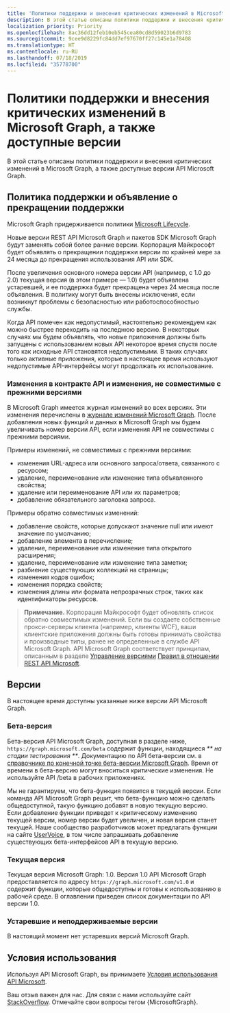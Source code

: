 ```yaml
---
title: 'Политики поддержки и внесения критических изменений в Microsoft Graph, а также доступные версии '
description: В этой статье описаны политики поддержки и внесения критических изменений в Microsoft Graph, а также доступные версии API Microsoft Graph.
localization_priority: Priority
ms.openlocfilehash: 8ac36dd12feb10eb545cea80cd8d59023b6d9783
ms.sourcegitcommit: 9cee9d8229fc84dd7ef97670ff27c145e1a78408
ms.translationtype: HT
ms.contentlocale: ru-RU
ms.lasthandoff: 07/18/2019
ms.locfileid: "35778700"
---
```

# <a name="versioning-support-and-breaking-change-policies-for-microsoft-graph"></a>Политики поддержки и внесения критических изменений в Microsoft Graph, а также доступные версии

В этой статье описаны политики поддержки и внесения критических изменений в Microsoft Graph, а также доступные версии API Microsoft Graph.

## <a name="support-policy-and-deprecation-information"></a>Политика поддержки и объявление о прекращении поддержки

Microsoft Graph придерживается политики [Microsoft Lifecycle](https://support.microsoft.com/en-us/lifecycle).

Новые версии REST API Microsoft Graph и пакетов SDK Microsoft Graph будут заменять собой более ранние версии. Корпорация Майкрософт будет объявлять о прекращении поддержки версии по крайней мере за 24 месяца до прекращения использования API или SDK.

После увеличения основного номера версии API (например, с 1.0 до 2.0) текущая версия (в этом примере — 1.0) будет объявлена устаревшей, и ее поддержка будет прекращена через 24 месяца после объявления. В политику могут быть внесены исключения, если возникнут проблемы с безопасностью или работоспособностью службы.

Когда API помечен как недопустимый, настоятельно рекомендуем как можно быстрее переходить на последнюю версию. В некоторых случаях мы будем объявлять, что новые приложения должны быть запущены с использованием новых API некоторое время спустя после того как исходные API становятся недопустимыми. В таких случаях только активные приложения, которые в настоящее время используют недопустимые API-интерфейсы могут продолжать их использование.

### <a name="api-contract-and-non-backward-compatible-changes"></a>Изменения в контракте API и изменения, не совместимые с прежними версиями

В Microsoft Graph имеется журнал изменений во всех версиях. Эти изменения перечислены в [журнале изменений Microsoft Graph](changelog.md). После добавления новых функций и данных в Microsoft Graph мы будем увеличивать номер версии API, если изменения API не совместимы с прежними версиями.

Примеры изменений, не совместимых с прежними версиями:

- изменения URL-адреса или основного запроса/ответа, связанного с ресурсом;
- удаление, переименование или изменение типа объявленного свойства;
- удаление или переименование API или их параметров;
- добавление обязательного заголовка запроса.

Примеры обратно совместимых изменений:

- добавление свойств, которые допускают значение null или имеют значение по умолчанию;
- добавление элемента в перечисление;
- удаление, переименование или изменение типа открытого расширения;
- удаление, переименование или изменение типа заметки;
- разбиение существующих коллекций на страницы;
- изменения кодов ошибок;
- изменения порядка свойств;
- изменения длины или формата непрозрачных строк, таких как идентификаторы ресурсов.

>**Примечание.** Корпорация Майкрософт будет обновлять список обратно совместимых изменений. Если вы создаете собственные прокси-серверы клиента (например, клиенты WCF), ваши клиентские приложения должны быть готовы принимать свойства и производные типы, ранее не определенные в службе API Microsoft Graph. API Microsoft Graph соответствует принципам, описанным в разделе [Управление версиями](https://github.com/Microsoft/api-guidelines/blob/master/Guidelines.md#12-versioning) [Правил в отношении REST API Microsoft](https://github.com/microsoft/api-guidelines/).

## <a name="versions"></a>Версии

В настоящее время доступны указанные ниже версии API Microsoft Graph.

### <a name="beta-version"></a>Бета-версия
Бета-версия API Microsoft Graph, доступная в разделе ниже, `https://graph.microsoft.com/beta` содержит функции, находящиеся _** на стадии тестирования **_. Документацию по API бета-версии см. в [справочнике по конечной точке бета-версии Microsoft Graph](/graph/api/overview?view=graph-rest-beta). Время от времени в бета-версию могут вноситься критические изменения. Не используйте API /beta в рабочих приложениях.

Мы не гарантируем, что бета-функция появится в текущей версии. Если команда API Microsoft Graph решит, что бета-функцию можно сделать общедоступной, такую функцию добавят в новую текущую версию. Если добавление функции приведет к критическому изменению текущей версии, номер версии будет увеличен, и новая версия станет текущей. Наше сообщество разработчиков может предлагать функции на сайте [UserVoice](https://officespdev.uservoice.com/), в том числе запрашивать добавление существующих бета-интерфейсов API в текущую версию.

### <a name="current-version"></a>Текущая версия

Текущая версия Microsoft Graph: 1.0. Версия 1.0 API Microsoft Graph предоставляется по адресу `https://graph.microsoft.com/v1.0` и содержит функции, которые общедоступны и готовы к использованию в рабочей среде. В оглавлении приведен список документации по API версии 1.0.

### <a name="deprecated-and-unsupported-versions"></a>Устаревшие и неподдерживаемые версии

В настоящий момент нет устаревших версий Microsoft Graph.

## <a name="terms-of-use"></a>Условия использования

Используя API Microsoft Graph, вы принимаете [Условия использования API Microsoft](/legal/microsoft-apis/terms-of-use?context=/graph/context).

Ваш отзыв важен для нас. Для связи с нами используйте сайт [StackOverflow](https://stackoverflow.com/questions/tagged/microsoftgraph?sort=newest). Отмечайте свои вопросы тегом {MicrosoftGraph}.
